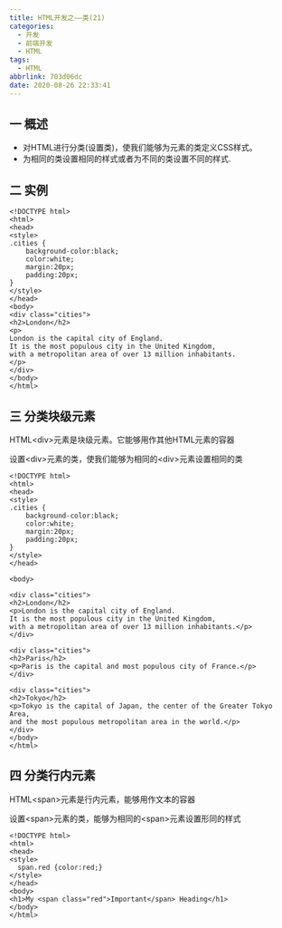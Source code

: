 ```yaml
---
title: HTML开发之——类(21)
categories:
  - 开发
  - 前端开发
  - HTML
tags:
  - HTML
abbrlink: 703d06dc
date: 2020-08-26 22:33:41
---
```

## 一 概述

* 对HTML进行分类(设置类)，使我们能够为元素的类定义CSS样式。
* 为相同的类设置相同的样式或者为不同的类设置不同的样式.

<!--more-->

## 二 实例

```
<!DOCTYPE html>
<html>
<head>
<style>
.cities {
    background-color:black;
    color:white;
    margin:20px;
    padding:20px;
} 
</style>
</head>
<body>
<div class="cities">
<h2>London</h2>
<p>
London is the capital city of England. 
It is the most populous city in the United Kingdom, 
with a metropolitan area of over 13 million inhabitants.
</p>
</div> 
</body>
</html>
```

## 三 分类块级元素

HTML\<div>元素是块级元素。它能够用作其他HTML元素的容器

设置\<div>元素的类，使我们能够为相同的\<div>元素设置相同的类

```
<!DOCTYPE html>
<html>
<head>
<style>
.cities {
    background-color:black;
    color:white;
    margin:20px;
    padding:20px;
} 
</style>
</head>

<body>

<div class="cities">
<h2>London</h2>
<p>London is the capital city of England. 
It is the most populous city in the United Kingdom, 
with a metropolitan area of over 13 million inhabitants.</p>
</div>

<div class="cities">
<h2>Paris</h2>
<p>Paris is the capital and most populous city of France.</p>
</div>

<div class="cities">
<h2>Tokyo</h2>
<p>Tokyo is the capital of Japan, the center of the Greater Tokyo Area,
and the most populous metropolitan area in the world.</p>
</div>
</body>
</html>
```

## 四 分类行内元素

HTML\<span>元素是行内元素，能够用作文本的容器

设置\<span>元素的类，能够为相同的\<span>元素设置形同的样式

```
<!DOCTYPE html>
<html>
<head>
<style>
  span.red {color:red;}
</style>
</head>
<body>
<h1>My <span class="red">Important</span> Heading</h1>
</body>
</html>
```

